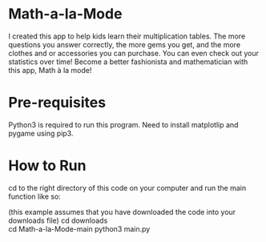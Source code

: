 # Math-a-la-Mode
I created this app to help kids learn their multiplication tables. The more questions you answer correctly, the more gems you get, and the more clothes and or accessories you can purchase. You can even check out your statistics over time! Become a better fashionista and mathematician with this app, Math à la mode!

# Pre-requisites

Python3 is required to run this program.
Need to install matplotlip and pygame using pip3.

# How to Run

cd to the right directory of this code on your computer and run the main function like so:

(this example assumes that you have downloaded the code into your downloads file)
cd downloads          
cd Math-a-la-Mode-main
python3 main.py     

